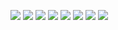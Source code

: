 ![](image/IMG_20230303_141209.jpg)
![](image/IMG_20230303_141217.jpg)
![](image/IMG_20230303_141231.jpg)
![](image/IMG_20230303_141236.jpg)
![](image/IMG_20230303_141250.jpg)
![](image/IMG_20230303_141259.jpg)
![](image/IMG_20230303_141330.jpg)
![](image/IMG_20230303_141336.jpg)
